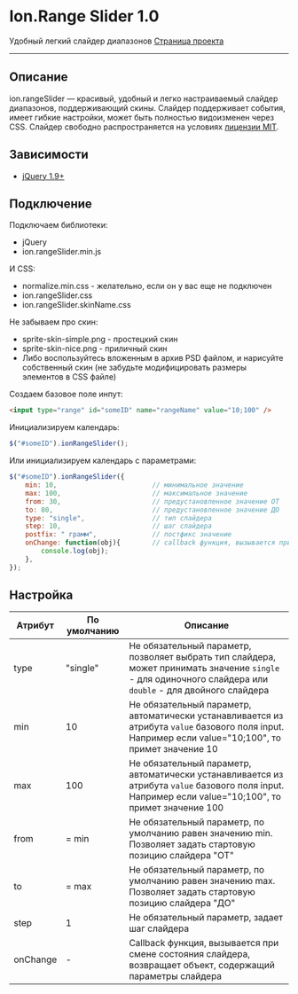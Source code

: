 # Ion.Range Slider 1.0
Удобный легкий слайдер диапазонов <a href="http://ionden.com/a/plugins/ion.rangeSlider/">Страница проекта</a>

***

## Описание
ion.rangeSlider — красивый, удобный и легко настраиваемый слайдер диапазонов, поддерживающий скины. Слайдер поддерживает события, имеет гибкие настройки, может быть полностью видоизменен через CSS.
Слайдер свободно распространяется на условиях <a href="http://ionden.com/a/licence.html" target="_blank">лицензии MIT</a>.

## Зависимости
* <a href="http://jquery.com/" target="_blank">jQuery 1.9+</a>


## Подключение

Подключаем библиотеки:
* jQuery
* ion.rangeSlider.min.js

И CSS:
* normalize.min.css - желательно, если он у вас еще не подключен
* ion.rangeSlider.css
* ion.rangeSlider.skinName.css

Не забываем про скин:
* sprite-skin-simple.png - простецкий скин
* sprite-skin-nice.png - приличный скин
* Либо воспользуйтесь вложенным в архив PSD файлом, и нарисуйте собственный скин (не забудьте модифицировать размеры элементов в CSS файле)

Создаем базовое поле инпут:
```html
<input type="range" id="someID" name="rangeName" value="10;100" />
```

Инициализируем календарь:
```javascript
$("#someID").ionRangeSlider();
```

Или инициализируем календарь с параметрами:
```javascript
$("#someID").ionRangeSlider({
    min: 10,                        // минимальное значение
    max: 100,                       // максимальное значение
    from: 30,                       // предустановленное значение ОТ
    to: 80,                         // предустановленное значение ДО
    type: "single",                 // тип слайдера
    step: 10,                       // шаг слайдера
    postfix: " грамм",              // постфикс значение
    onChange: function(obj){        // callback функция, вызывается при изменении состояния
        console.log(obj);
    },
});
```


## Настройка

<table>
    <thead>
        <tr>
            <th>Атрибут</th>
            <th>По умолчанию</th>
            <th>Описание</th>
        </tr>
    </thead>
    <tbody>
        <tr>
            <td>type</td>
            <td>"single"</td>
            <td>Не обязательный параметр, позволяет выбрать тип слайдера, может принимать значение <code>single</code> - для одиночного слайдера или <code>double</code> - для двойного слайдера</td>
        </tr>
        <tr>
            <td>min</td>
            <td>10</td>
            <td>Не обязательный параметр, автоматически устанавливается из атрибута <code>value</code> базового поля input. Например если value="10;100", то примет значение 10</td>
        </tr>
        <tr>
            <td>max</td>
            <td>100</td>
            <td>Не обязательный параметр, автоматически устанавливается из атрибута <code>value</code> базового поля input. Например если value="10;100", то примет значение 100</td>
        </tr>
        <tr>
            <td>from</td>
            <td>= min</td>
            <td>Не обязательный параметр, по умолчанию равен значению min. Позволяет задать стартовую позицию слайдера "ОТ"</td>
        </tr>
        <tr>
            <td>to</td>
            <td>= max</td>
            <td>Не обязательный параметр, по умолчанию равен значению max. Позволяет задать стартовую позицию слайдера "ДО"</td>
        </tr>
        <tr>
            <td>step</td>
            <td>1</td>
            <td>Не обязательный параметр, задает шаг слайдера</td>
        </tr>
        <tr>
            <td>onChange</td>
            <td>-</td>
            <td>Callback функция, вызывается при смене состояния слайдера, возвращает объект, содержащий параметры слайдера</td>
        </tr>
    </tbody>
</table>